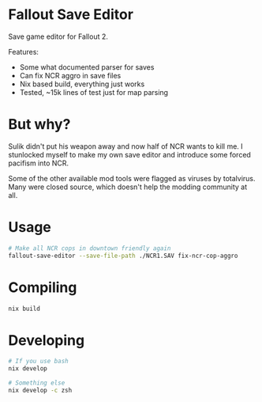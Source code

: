# Fallout Save Editor

Save game editor for Fallout 2.

Features:

* Some what documented parser for saves
* Can fix NCR aggro in save files
* Nix based build, everything just works
* Tested, ~15k lines of test just for map parsing

# But why?

Sulik didn't put his weapon away and now half of NCR wants to kill me. I
stunlocked myself to make my own save editor and introduce some forced pacifism
into NCR.

Some of the other available mod tools were flagged as viruses by totalvirus.
Many were closed source, which doesn't help the modding community at all.

# Usage

```bash
# Make all NCR cops in downtown friendly again
fallout-save-editor --save-file-path ./NCR1.SAV fix-ncr-cop-aggro
```

# Compiling

```bash
nix build
```

# Developing

```bash
# If you use bash
nix develop

# Something else
nix develop -c zsh
```
